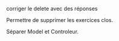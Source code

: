 corriger le delete avec des réponses

Permettre de supprimer les exercices clos.

Séparer Model et Controleur.